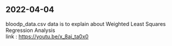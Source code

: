 ## 2022-04-04
bloodp_data.csv data is to explain about Weighted Least Squares Regression Analysis <br>
link : https://youtu.be/x_8aj_ta0x0

